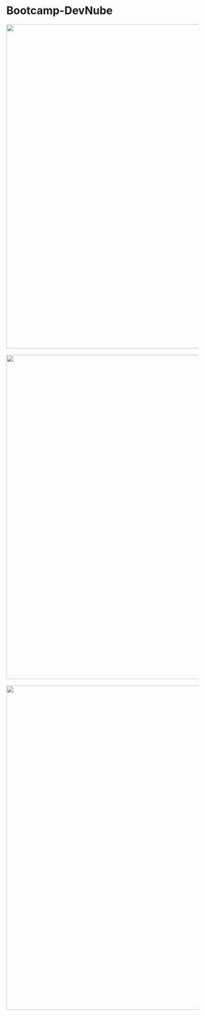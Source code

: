 # Bootcamp-DevNube

<div align="center">
<img src="https://github.com/euroberta/Bootcamp-DevNube/assets/110033143/4ba11420-a947-4e31-a640-e7bbf76922c1.png" width="850px" />
</div>
<br>

<div align="center"> 
<img src="https://user-images.githubusercontent.com/110033143/232314759-d4ee9357-502f-42f1-981a-964907ecc273.png" width="850px" />
</div>
<br>

<div align="center">
<img src="https://user-images.githubusercontent.com/110033143/232853697-abf2fc4f-d3f1-4265-8121-58accb4b771c.png" width="850px" />
</div>


